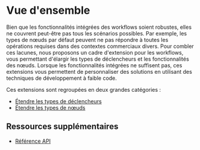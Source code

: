 # Vue d'ensemble

Bien que les fonctionnalités intégrées des workflows soient robustes, elles ne couvrent peut-être pas tous les scénarios possibles. Par exemple, les types de nœuds par défaut peuvent ne pas répondre à toutes les opérations requises dans des contextes commerciaux divers. Pour combler ces lacunes, nous proposons un cadre d'extension pour les workflows, vous permettant d'élargir les types de déclencheurs et les fonctionnalités des nœuds. Lorsque les fonctionnalités intégrées ne suffisent pas, ces extensions vous permettent de personnaliser des solutions en utilisant des techniques de développement à faible code.

Ces extensions sont regroupées en deux grandes catégories :

- [Étendre les types de déclencheurs](./trigger.md)
- [Étendre les types de nœuds](./instruction.md)

## Ressources supplémentaires

- [Référence API](./api.md)

